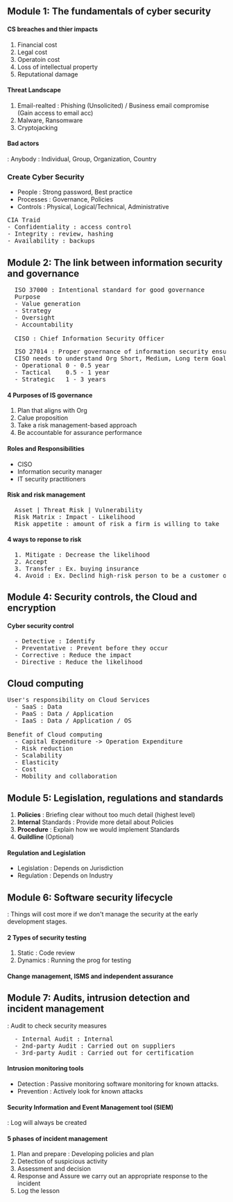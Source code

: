 ## Module 1: The fundamentals of cyber security

#### CS breaches and thier impacts
1. Financial cost
2. Legal cost
3. Operatoin cost
4. Loss of intellectual property
5. Reputational damage

#### Threat Landscape
1. Email-realted : Phishing (Unsolicited) / Business email compromise (Gain access to email acc)
2. Malware, Ransomware
3. Cryptojacking

#### Bad actors
: Anybody : Individual, Group, Organization, Country

### Create Cyber Security
- People : Strong password, Best practice
- Processes : Governance, Policies
- Controls : Physical, Logical/Technical, Administrative
<pre>
CIA Traid
- Confidentiality : access control
- Integrity : review, hashing
- Availability : backups
</pre>

## Module 2: The link between information security and governance
<pre>
  ISO 37000 : Intentional standard for good governance
  Purpose
  - Value generation
  - Strategy
  - Oversight
  - Accountability

  CISO : Chief Information Security Officer
</pre>

<pre>
  ISO 27014 : Proper governance of information security ensures its alignment with business obj.
  CISO needs to understand Org Short, Medium, Long term Goals to align their plans with.
  - Operational 0 - 0.5 year
  - Tactical    0.5 - 1 year
  - Strategic   1 - 3 years
</pre>

#### 4 Purposes of IS governance
1. Plan that aligns with Org
2. Calue proposition
3. Take a risk management-based approach
4. Be accountable for assurance performance

#### Roles and Responsibilities
- CISO
- Information security manager
- IT security practitioners

#### Risk and risk management
<pre>
  Asset | Threat Risk | Vulnerability
  Risk Matrix : Impact - Likelihood
  Risk appetite : amount of risk a firm is willing to take
</pre>

#### 4 ways to reponse to risk
<pre>
  1. Mitigate : Decrease the likelihood
  2. Accept
  3. Transfer : Ex. buying insurance
  4. Avoid : Ex. Declind high-risk person to be a customer of a bank
</pre>

## Module 4: Security controls, the Cloud and encryption
#### Cyber security control
<pre>
  - Detective : Identify
  - Preventative : Prevent before they occur
  - Corrective : Reduce the impact
  - Directive : Reduce the likelihood
</pre>

## Cloud computing
<pre>
User's responsibility on Cloud Services
  - SaaS : Data
  - PaaS : Data / Application
  - IaaS : Data / Application / OS

Benefit of Cloud computing
  - Capital Expenditure -> Operation Expenditure
  - Risk reduction
  - Scalability
  - Elasticity
  - Cost
  - Mobility and collaboration
</pre>

## Module 5: Legislation, regulations and standards
1. <strong>Policies</strong> : Briefing clear without too much detail (highest level)
2. <strong>Internal</strong> Standards : Provide more detail about Policies
3. <strong>Procedure</strong> : Explain how we would implement Standards
4. <strong>Guildline</strong> (Optional)

#### Regulation and Legislation
- Legislation : Depends on Jurisdiction
- Regulation : Depends on Industry

## Module 6: Software security lifecycle
: Things will cost more if we don't manage the security at the early development stages.
#### 2 Types of security testing
1. Static : Code review
2. Dynamics : Running the prog for testing

#### Change management, ISMS and independent assurance

## Module 7: Audits, intrusion detection and incident management
: Audit to check security measures
<pre>
  - Internal Audit : Internal
  - 2nd-party Audit : Carried out on suppliers
  - 3rd-party Audit : Carried out for certification
</pre>

#### Intrusion monitoring tools
- Detection : Passive monitoring software monitoring for known attacks.
- Prevention : Actively look for known attacks

#### Security Information and Event Management tool (SIEM)
: Log will always be created 

#### 5 phases of incident management
1. Plan and prepare : Developing policies and plan
2. Detection of suspicious activity
3. Assessment and decision
4. Response and Assure we carry out an appropriate response to the incident
5. Log the lesson




